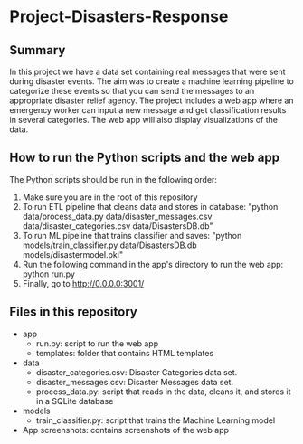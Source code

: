 # Project-Disasters-Response
 
 ## Summary
 In this project we have a data set containing real messages that were sent during disaster events. The aim was to create a machine learning pipeline to categorize these events so that you can send the messages to an appropriate disaster relief agency.
The project includes a web app where an emergency worker can input a new message and get classification results in several categories. The web app will also display visualizations of the data. 
 
 
 ## How to run the Python scripts and the web app
 The Python scripts should be run in the following order:
 1. Make sure you are in the root of this repository
 2. To run ETL pipeline that cleans data and stores in database: "python data/process_data.py data/disaster_messages.csv data/disaster_categories.csv data/DisastersDB.db"
 3. To run ML pipeline that trains classifier and saves: "python models/train_classifier.py data/DisastersDB.db models/disastermodel.pkl"
 4. Run the following command in the app's directory to run the web app: python run.py
 5. Finally, go to http://0.0.0.0:3001/

## Files in this repository
- app
  - run.py: script to run the web app
  - templates: folder that contains HTML templates
- data
  - disaster_categories.csv: Disaster Categories data set.
  - disaster_messages.csv: Disaster Messages data set.
  - process_data.py: script that reads in the data, cleans it, and stores it in a SQLite database
- models
  - train_classifier.py: script that trains the Machine Learning model
- App screenshots: contains screenshots of the web app
